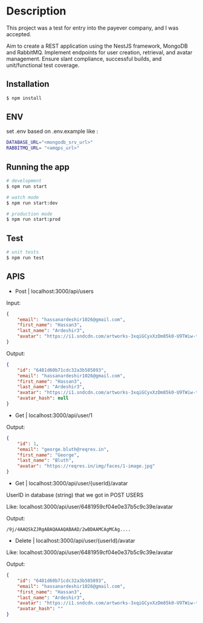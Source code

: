 # Description
This project was a test for entry into the payever company, and I was accepted.

Aim to create a REST application using the NestJS framework, MongoDB and RabbitMQ. Implement endpoints for user creation, retrieval, and avatar management. Ensure slant compliance, successful builds, and unit/functional test coverage. 

## Installation

```bash
$ npm install
```

## ENV
set .env based on .env.example
like :
```bash
DATABASE_URL="<mongodb_srv_url>"
RABBITMQ_URL= "<amqps_url>"
```

## Running the app

```bash
# development
$ npm run start

# watch mode
$ npm run start:dev

# production mode
$ npm run start:prod
```

## Test

```bash
# unit tests
$ npm run test

```

## APIS

- Post | localhost:3000/api/users

Input:
```json
{
    "email": "hassanardeshir1026@gmail.com",
    "first_name": "Hassan3",
    "last_name": "Ardeshir3",
    "avatar": "https://i1.sndcdn.com/artworks-3xqiGCyxXzDm85k0-U9TWiw-t500x500.jpg"
}
```

Output:
```json
{
    "id": "6481d60b71cdc32a3b585893",
    "email": "hassanardeshir1026@gmail.com",
    "first_name": "Hassan3",
    "last_name": "Ardeshir3",
    "avatar": "https://i1.sndcdn.com/artworks-3xqiGCyxXzDm85k0-U9TWiw-t500x500.jpg",
    "avatar_hash": null
}
```

- Get | localhost:3000/api/user/1

Output:
```json
{
    "id": 1,
    "email": "george.bluth@reqres.in",
    "first_name": "George",
    "last_name": "Bluth",
    "avatar": "https://reqres.in/img/faces/1-image.jpg"
}
```

- Get | localhost:3000/api/user/{userId}/avatar

UserID in database (string) that we got in POST USERS

Like: localhost:3000/api/user/6481959cf04e0e37b5c9c39e/avatar

Output:
```
/9j/4AAQSkZJRgABAQAAAQABAAD/2wBDAAMCAgMCAg....
```

- Delete | localhost:3000/api/user/{userId}/avatar

Like: localhost:3000/api/user/6481959cf04e0e37b5c9c39e/avatar

Output:
```json
{
    "id": "6481d60b71cdc32a3b585893",
    "email": "hassanardeshir1026@gmail.com",
    "first_name": "Hassan3",
    "last_name": "Ardeshir3",
    "avatar": "https://i1.sndcdn.com/artworks-3xqiGCyxXzDm85k0-U9TWiw-t500x500.jpg",
    "avatar_hash": ""
}
```

